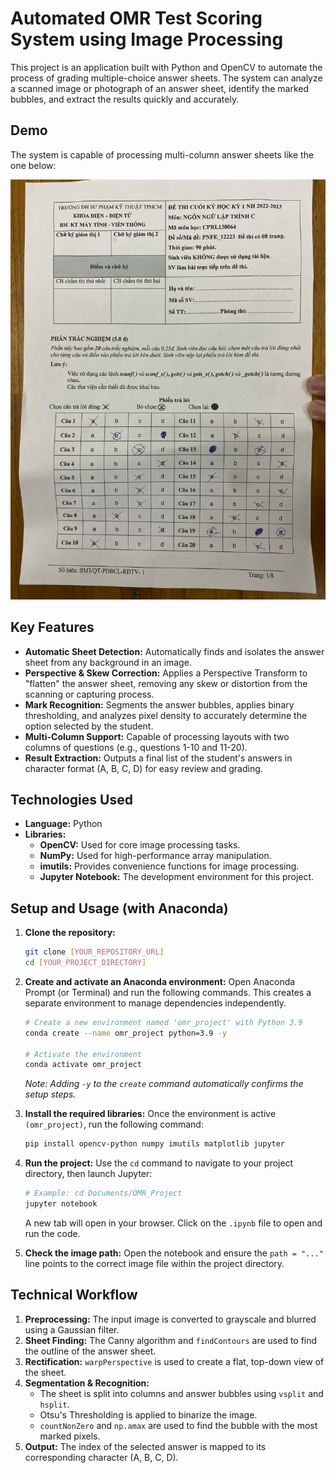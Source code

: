 # **Automated OMR Test Scoring System using Image Processing**

This project is an application built with Python and OpenCV to automate the process of grading multiple-choice answer sheets. The system can analyze a scanned image or photograph of an answer sheet, identify the marked bubbles, and extract the results quickly and accurately.

## **Demo**

The system is capable of processing multi-column answer sheets like the one below:

![Demo Image](giuaky2.jpg)

## **Key Features**

- **Automatic Sheet Detection:** Automatically finds and isolates the answer sheet from any background in an image.
- **Perspective & Skew Correction:** Applies a Perspective Transform to "flatten" the answer sheet, removing any skew or distortion from the scanning or capturing process.
- **Mark Recognition:** Segments the answer bubbles, applies binary thresholding, and analyzes pixel density to accurately determine the option selected by the student.
- **Multi-Column Support:** Capable of processing layouts with two columns of questions (e.g., questions 1-10 and 11-20).
- **Result Extraction:** Outputs a final list of the student's answers in character format (A, B, C, D) for easy review and grading.

## **Technologies Used**

- **Language:** Python
- **Libraries:**
    - **OpenCV:** Used for core image processing tasks.
    - **NumPy:** Used for high-performance array manipulation.
    - **imutils:** Provides convenience functions for image processing.
    - **Jupyter Notebook:** The development environment for this project.

## **Setup and Usage (with Anaconda)**

1.  **Clone the repository:**
    ```bash
    git clone [YOUR_REPOSITORY_URL]
    cd [YOUR_PROJECT_DIRECTORY]
    ```

2.  **Create and activate an Anaconda environment:**
    Open Anaconda Prompt (or Terminal) and run the following commands. This creates a separate environment to manage dependencies independently.
    ```bash
    # Create a new environment named 'omr_project' with Python 3.9
    conda create --name omr_project python=3.9 -y

    # Activate the environment
    conda activate omr_project
    ```
    *Note: Adding `-y` to the `create` command automatically confirms the setup steps.*

3.  **Install the required libraries:**
    Once the environment is active `(omr_project)`, run the following command:
    ```bash
    pip install opencv-python numpy imutils matplotlib jupyter
    ```

4.  **Run the project:**
    Use the `cd` command to navigate to your project directory, then launch Jupyter:
    ```bash
    # Example: cd Documents/OMR_Project
    jupyter notebook
    ```
    A new tab will open in your browser. Click on the `.ipynb` file to open and run the code.

5.  **Check the image path:**
    Open the notebook and ensure the `path = "..."` line points to the correct image file within the project directory.

## **Technical Workflow**

1.  **Preprocessing:** The input image is converted to grayscale and blurred using a Gaussian filter.
2.  **Sheet Finding:** The Canny algorithm and `findContours` are used to find the outline of the answer sheet.
3.  **Rectification:** `warpPerspective` is used to create a flat, top-down view of the sheet.
4.  **Segmentation & Recognition:**
    - The sheet is split into columns and answer bubbles using `vsplit` and `hsplit`.
    - Otsu's Thresholding is applied to binarize the image.
    - `countNonZero` and `np.amax` are used to find the bubble with the most marked pixels.
5.  **Output:** The index of the selected answer is mapped to its corresponding character (A, B, C, D).

